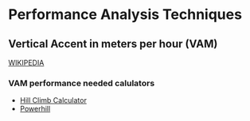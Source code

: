 # Performance Analysis Techniques

## Vertical Accent in meters per hour (VAM)
[WIKIPEDIA](https://en.wikipedia.org/wiki/VAM_(bicycling))

### VAM performance needed calulators
- [Hill Climb Calculator](https://www.broleur.com/hill-climb-calculator/)
- [Powerhill](http://www.wolfgang-menn.de/powerhill.htm)

